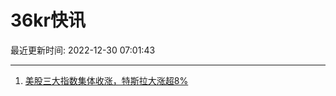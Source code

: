 # 36kr快讯

最近更新时间: 2022-12-30 07:01:43

--- 
1. [美股三大指数集体收涨，特斯拉大涨超8%](https://www.36kr.com/newsflashes/2065740756269958) 
